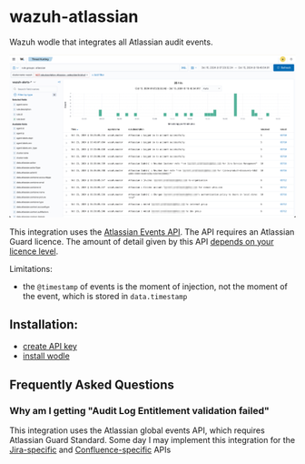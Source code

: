 # wazuh-atlassian

Wazuh wodle that integrates all Atlassian audit events.

![screenshot of Workspace events in Wazuh](/doc/atlassian%20screenshot.png)

This integration uses the [Atlassian Events API](https://developer.atlassian.com/cloud/admin/organization/rest/api-group-events/#api-group-events). The API requires an Atlassian Guard licence. The amount of detail given by this API [depends on your licence level](https://support.atlassian.com/security-and-access-policies/docs/track-organization-activities-from-the-audit-log/).

Limitations:
* the `@timestamp` of events is the moment of injection, not the moment of the event, which is stored in `data.timestamp`

## Installation:
* [create API key](/doc/install-step-1.md)
* [install wodle](/doc/install-step-2.md)

## Frequently Asked Questions

### Why am I getting "Audit Log Entitlement validation failed"

This integration uses the Atlassian global events API, which requires Atlassian Guard Standard.
Some day I may implement this integration for the [Jira-specific](https://developer.atlassian.com/cloud/jira/platform/rest/v3/api-group-audit-records/#api-group-audit-records
) and [Confluence-specific](https://developer.atlassian.com/cloud/confluence/rest/v1/api-group-audit/#api-wiki-rest-api-audit-retention-get) APIs

